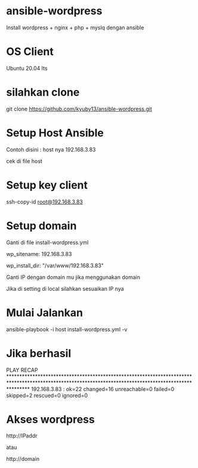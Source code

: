 # ansible-wordpress
Install wordpress + nginx + php + myslq dengan ansible
# OS Client
Ubuntu 20.04 lts

# silahkan clone

git clone https://github.com/kyuby13/ansible-wordpress.git
# Setup Host Ansible
Contoh disini : host nya 192.168.3.83

cek di file host
# Setup key client
 ssh-copy-id root@192.168.3.83
# Setup domain
Ganti di file install-wordpress.yml

wp_sitename: 192.168.3.83
    
wp_install_dir: "/var/www/192.168.3.83"

Ganti IP dengan domain mu jika menggunakan domain

Jika di setting di local silahkan sesuaikan IP nya

# Mulai Jalankan
ansible-playbook -i host install-wordpress.yml -v

# Jika berhasil

PLAY RECAP *******************************************************************************************************************************************************
192.168.3.83               : ok=22   changed=16   unreachable=0    failed=0    skipped=2    rescued=0    ignored=0

# Akses wordpress
http://IPaddr

atau

http://domain
